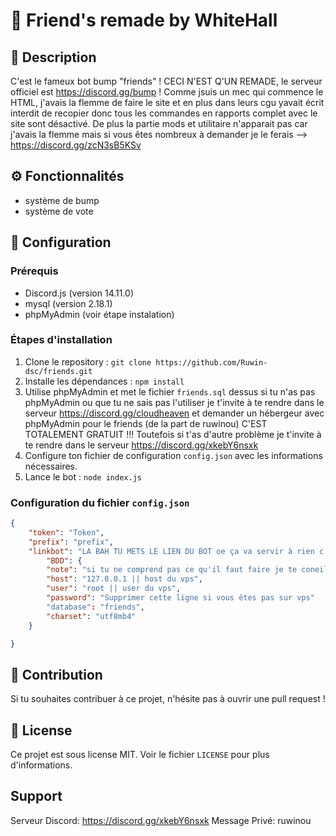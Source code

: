 # :robot: **Friend's remade by WhiteHall**

## :pencil: **Description**
C'est le fameux bot bump "friends" ! CECI N'EST Q'UN REMADE, le serveur officiel est https://discord.gg/bump ! Comme jsuis un mec qui commence le HTML, j'avais la flemme de faire le site et en plus dans leurs cgu yavait écrit interdit de recopier donc tous les commandes en rapports complet avec le site sont désactivé. De plus la partie mods et utilitaire n'apparait pas car j'avais la flemme mais si vous êtes nombreux à demander je le ferais --> https://discord.gg/zcN3sB5KSv

## :gear: **Fonctionnalités**
- système de bump
- système de vote

## :wrench: **Configuration**

### **Prérequis**
- Discord.js (version 14.11.0)
- mysql (version 2.18.1)
- phpMyAdmin (voir étape instalation)

### **Étapes d'installation**
1. Clone le repository : `git clone https://github.com/Ruwin-dsc/friends.git`
2. Installe les dépendances : `npm install`
3. Utilise phpMyAdmin et met le fichier `friends.sql` dessus si tu n'as pas phpMyAdmin ou que tu ne sais pas l'utiliser je t'invite à te rendre dans le serveur https://discord.gg/cloudheaven et demander un hébergeur avec phpMyAdmin pour le friends (de la part de ruwinou) C'EST TOTALEMENT GRATUIT !!! Toutefois si t'as d'autre problème je t'invite à te rendre dans le serveur https://discord.gg/xkebY6nsxk
4. Configure ton fichier de configuration `config.json` avec les informations nécessaires.
5. Lance le bot : `node index.js`

### **Configuration du fichier `config.json`**
```json
{
    "token": "Token",
    "prefix": "prefix", 
    "linkbot": "LA BAH TU METS LE LIEN DU BOT oe ça va servir à rien c juste pour le style", 
        "BDD": {
        "note": "si tu ne comprend pas ce qu'il faut faire je te coneille d'aller voir le readme du github ou rejoindre le support https://discord.gg/zcN3sB5KSv",
        "host": "127.0.0.1 || host du vps",     
        "user": "root || user du vps",
        "password": "Supprimer cette ligne si vous êtes pas sur vps"
        "database": "friends",
        "charset": "utf8mb4"
    }

}
```

## :raised_hands: **Contribution**
Si tu souhaites contribuer à ce projet, n'hésite pas à ouvrir une pull request !

## :page_facing_up: **License**
Ce projet est sous license MIT. Voir le fichier `LICENSE` pour plus d'informations.

## **Support**
Serveur Discord: https://discord.gg/xkebY6nsxk
Message Privé: ruwinou
